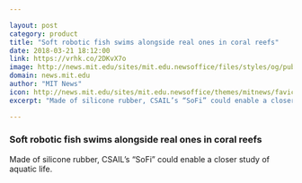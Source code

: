 ```yaml
---

layout: post
category: product
title: "Soft robotic fish swims alongside real ones in coral reefs"
date: 2018-03-21 18:12:00
link: https://vrhk.co/2DKvX7o
image: http://news.mit.edu/sites/mit.edu.newsoffice/files/styles/og/public/images/2018/1SoFi%20swimming%20close-up.jpeg
domain: news.mit.edu
author: "MIT News"
icon: http://news.mit.edu/sites/mit.edu.newsoffice/themes/mitnews/favicon.ico
excerpt: "Made of silicone rubber, CSAIL’s “SoFi” could enable a closer study of aquatic life."

---
```


### Soft robotic fish swims alongside real ones in coral reefs

Made of silicone rubber, CSAIL’s “SoFi” could enable a closer study of aquatic life.